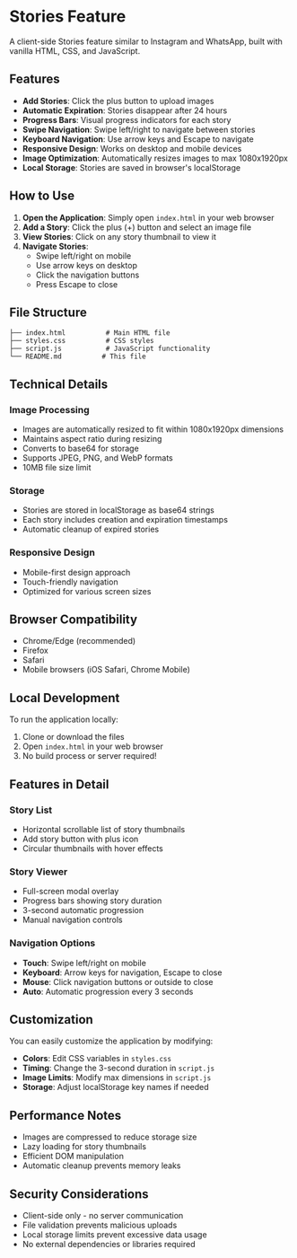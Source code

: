 # Stories Feature

A client-side Stories feature similar to Instagram and WhatsApp, built with vanilla HTML, CSS, and JavaScript.

## Features

- **Add Stories**: Click the plus button to upload images
- **Automatic Expiration**: Stories disappear after 24 hours
- **Progress Bars**: Visual progress indicators for each story
- **Swipe Navigation**: Swipe left/right to navigate between stories
- **Keyboard Navigation**: Use arrow keys and Escape to navigate
- **Responsive Design**: Works on desktop and mobile devices
- **Image Optimization**: Automatically resizes images to max 1080x1920px
- **Local Storage**: Stories are saved in browser's localStorage

## How to Use

1. **Open the Application**: Simply open `index.html` in your web browser
2. **Add a Story**: Click the plus (+) button and select an image file
3. **View Stories**: Click on any story thumbnail to view it
4. **Navigate Stories**: 
   - Swipe left/right on mobile
   - Use arrow keys on desktop
   - Click the navigation buttons
   - Press Escape to close

## File Structure

```
├── index.html          # Main HTML file
├── styles.css          # CSS styles
├── script.js           # JavaScript functionality
└── README.md          # This file
```

## Technical Details

### Image Processing
- Images are automatically resized to fit within 1080x1920px dimensions
- Maintains aspect ratio during resizing
- Converts to base64 for storage
- Supports JPEG, PNG, and WebP formats
- 10MB file size limit

### Storage
- Stories are stored in localStorage as base64 strings
- Each story includes creation and expiration timestamps
- Automatic cleanup of expired stories

### Responsive Design
- Mobile-first design approach
- Touch-friendly navigation
- Optimized for various screen sizes

## Browser Compatibility

- Chrome/Edge (recommended)
- Firefox
- Safari
- Mobile browsers (iOS Safari, Chrome Mobile)

## Local Development

To run the application locally:

1. Clone or download the files
2. Open `index.html` in your web browser
3. No build process or server required!

## Features in Detail

### Story List
- Horizontal scrollable list of story thumbnails
- Add story button with plus icon
- Circular thumbnails with hover effects

### Story Viewer
- Full-screen modal overlay
- Progress bars showing story duration
- 3-second automatic progression
- Manual navigation controls

### Navigation Options
- **Touch**: Swipe left/right on mobile
- **Keyboard**: Arrow keys for navigation, Escape to close
- **Mouse**: Click navigation buttons or outside to close
- **Auto**: Automatic progression every 3 seconds

## Customization

You can easily customize the application by modifying:

- **Colors**: Edit CSS variables in `styles.css`
- **Timing**: Change the 3-second duration in `script.js`
- **Image Limits**: Modify max dimensions in `script.js`
- **Storage**: Adjust localStorage key names if needed

## Performance Notes

- Images are compressed to reduce storage size
- Lazy loading for story thumbnails
- Efficient DOM manipulation
- Automatic cleanup prevents memory leaks

## Security Considerations

- Client-side only - no server communication
- File validation prevents malicious uploads
- Local storage limits prevent excessive data usage
- No external dependencies or libraries required 